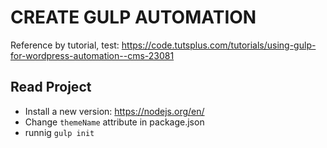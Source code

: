 # CREATE GULP AUTOMATION

Reference by tutorial, test:
https://code.tutsplus.com/tutorials/using-gulp-for-wordpress-automation--cms-23081

## Read Project
* Install a new version: https://nodejs.org/en/
* Change <code>themeName</code> attribute in package.json
* runnig <code>gulp init</code>

